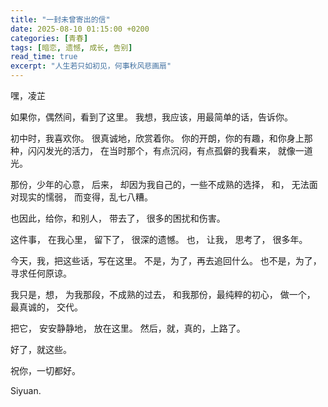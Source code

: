 ```yaml
---
title: "一封未曾寄出的信"
date: 2025-08-10 01:15:00 +0200
categories: [青春]
tags: [暗恋, 遗憾, 成长, 告别]
read_time: true
excerpt: "人生若只如初见，何事秋风悲画扇"
---
```


嘿，凌芷

如果你，偶然间，看到了这里。
我想，我应该，用最简单的话，告诉你。

初中时，我喜欢你。
很真诚地，欣赏着你。
你的开朗，你的有趣，和你身上那种，闪闪发光的活力，
在当时那个，有点沉闷，有点孤僻的我看来，
就像一道光。

那份，少年的心意，
后来，
却因为我自己的，一些不成熟的选择，
和，
无法面对现实的懦弱，
而变得，乱七八糟。

也因此，给你，和别人，
带去了，
很多的困扰和伤害。

这件事，
在我心里，
留下了，
很深的遗憾。
也，
让我，
思考了，
很多年。

今天，我，把这些话，写在这里。
不是，为了，再去追回什么。
也不是，为了，寻求任何原谅。

我只是，想，
为我那段，不成熟的过去，
和我那份，最纯粹的初心，
做一个，
最真诚的，
交代。

把它，
安安静静地，
放在这里。
然后，就，真的，上路了。

好了，就这些。

祝你，一切都好。

Siyuan.
